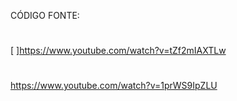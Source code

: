 CÓDIGO FONTE:
#
[ ]https://www.youtube.com/watch?v=tZf2mIAXTLw
#
https://www.youtube.com/watch?v=1prWS9IpZLU
